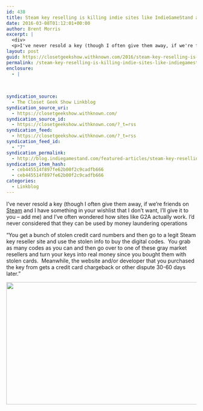 ```yaml
---
id: 438
title: Steam key reselling is killing indie sites like IndieGameStand and indie developers as a whole.
date: 2016-03-08T01:12:01+00:00
author: Brent Morris
excerpt: |
  <div>
  <p>I've never resold a key (though I often give them away, if we're friends on <a href="http://steamcommunity.com/id/closetgeekshow/">Steam</a>&nbsp;and I have something in your wishlist that I don't want, I'll give it to you - add me) and I've often wondered how sites like G2A actually work. I'd never considered that they can be used by money laundering operations</p><p>"You get a bunch of stolen credit card numbers and then go to a legit Steam key reseller site and use the stolen info to buy the digital codes. &nbsp;You grab as many codes as you can and then go over to one of these gray market resellers and turn your keys into real money since you bought them with stolen cards. &nbsp;Meanwhile, the website and/or developer that you purchased the key from gets a credit card chargeback or other dispute 30-60 days later."&nbsp;</p><p><img src="http://i.imgur.com/hgVVtNF.png" alt="" width="646" height="323"></p></div>
layout: post
guid: https://closetgeekshow.withknown.com/2016/steam-key-reselling-is-killing-indie-sites-like-indiegamestand-and
permalink: /steam-key-reselling-is-killing-indie-sites-like-indiegamestand-and-indie-developers-as-a-whole/
enclosure:
  - |
    
    
    
syndication_source:
  - The Closet Geek Show Linkblog
syndication_source_uri:
  - https://closetgeekshow.withknown.com/
syndication_source_id:
  - https://closetgeekshow.withknown.com/?_t=rss
syndication_feed:
  - https://closetgeekshow.withknown.com/?_t=rss
syndication_feed_id:
  - "7"
syndication_permalink:
  - http://blog.indiegamestand.com/featured-articles/steam-key-reselling-killing-little-guys/
syndication_item_hash:
  - ceb445514f897fe62b00f2c9cadfb666
  - ceb445514f897fe62b00f2c9cadfb666
categories:
  - Linkblog
---
```

<div class="known-bookmark">
  <p>
    I&#8217;ve never resold a key (though I often give them away, if we&#8217;re friends on <a href="http://steamcommunity.com/id/closetgeekshow/">Steam</a> and I have something in your wishlist that I don&#8217;t want, I&#8217;ll give it to you &#8211; add me) and I&#8217;ve often wondered how sites like G2A actually work. I&#8217;d never considered that they can be used by money laundering operations
  </p>
  
  <p>
    &#8220;You get a bunch of stolen credit card numbers and then go to a legit Steam key reseller site and use the stolen info to buy the digital codes.  You grab as many codes as you can and then go over to one of these gray market resellers and turn your keys into real money since you bought them with stolen cards.  Meanwhile, the website and/or developer that you purchased the key from gets a credit card chargeback or other dispute 30-60 days later.&#8221; 
  </p>
  
  <p>
    <img src="http://i.imgur.com/hgVVtNF.png" alt="" width="646" height="323" />
  </p>
</div>